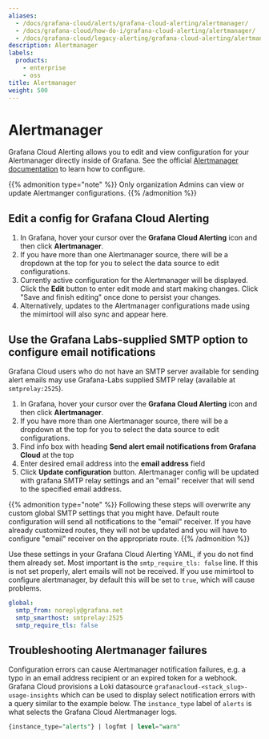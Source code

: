 ```yaml
---
aliases:
  - /docs/grafana-cloud/alerts/grafana-cloud-alerting/alertmanager/
  - /docs/grafana-cloud/how-do-i/grafana-cloud-alerting/alertmanager/
  - /docs/grafana-cloud/legacy-alerting/grafana-cloud-alerting/alertmanager/
description: Alertmanager
labels:
  products:
    - enterprise
    - oss
title: Alertmanager
weight: 500
---
```


# Alertmanager

Grafana Cloud Alerting allows you to edit and view configuration for your Alertmanager directly inside of Grafana. See the official [Alertmanager documentation](https://prometheus.io/docs/alerting/latest/configuration/) to learn how to configure.

{{% admonition type="note" %}}
Only organization Admins can view or update Alertmanger configurations.
{{% /admonition %}}

## Edit a config for Grafana Cloud Alerting

1. In Grafana, hover your cursor over the **Grafana Cloud Alerting** icon and then click **Alertmanager**.
1. If you have more than one Alertmanager source, there will be a dropdown at the top for you to select the data source to edit configurations.
1. Currently active configuration for the Alertmanager will be displayed. Click the **Edit** button to enter edit mode and start making changes. Click "Save and finish editing" once done to persist your changes.
1. Alternatively, updates to the Alertmanager configurations made using the mimirtool will also sync and appear here.

## Use the Grafana Labs-supplied SMTP option to configure email notifications

Grafana Cloud users who do not have an SMTP server available for sending alert emails may use Grafana-Labs supplied SMTP relay (available at `smtprelay:2525`).

1. In Grafana, hover your cursor over the **Grafana Cloud Alerting** icon and then click **Alertmanager**.
1. If you have more than one Alertmanager source, there will be a dropdown at the top for you to select the data source to edit configurations.
1. Find info box with heading **Send alert email notifications from Grafana Cloud** at the top
1. Enter desired email address into the **email address** field
1. Click **Update configuration** button. Alertmanager config will be updated with grafana SMTP relay settings and an "email" receiver that will send to the specified email address.

{{% admonition type="note" %}}
Following these steps will overwrite any custom global SMTP settings that you might have. Default route configuration will send all notifications to the "email" receiver. If you have already customized routes, they will not be updated and you will have to configure "email" receiver on the appropriate route.
{{% /admonition %}}

Use these settings in your Grafana Cloud Alerting YAML, if you do not find them already set. Most important is the `smtp_require_tls: false` line. If this is not set properly, alert emails will not be received. If you use mimirtool to configure alertmanager, by default this will be set to `true`, which will cause problems.

```yaml
global:
  smtp_from: noreply@grafana.net
  smtp_smarthost: smtprelay:2525
  smtp_require_tls: false
```

## Troubleshooting Alertmanager failures

Configuration errors can cause Alertmanager notification failures, e.g. a typo in an email address recipient or an expired token for a webhook. Grafana Cloud provisions a Loki datasource `grafanacloud-<stack_slug>-usage-insights` which can be used to display select notification errors with a query similar to the example below. The `instance_type` label of `alerts` is what selects the Grafana Cloud Alertmanager logs.

```sql
{instance_type="alerts"} | logfmt | level="warn"
```
